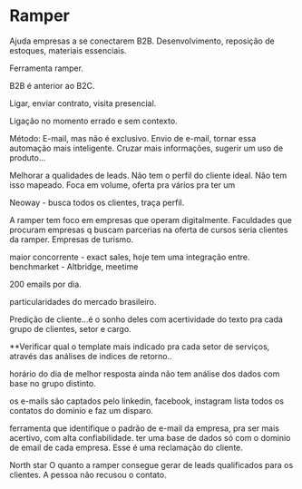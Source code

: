 # Ramper

Ajuda empresas a se conectarem B2B. Desenvolvimento, reposição de estoques, materiais essenciais.

Ferramenta ramper.

B2B é anterior ao B2C.

Ligar, enviar contrato, visita presencial.

Ligação no momento errado e sem contexto.

Método: E-mail, mas não é exclusivo.
Envio de e-mail, tornar essa automação mais inteligente. Cruzar mais informações, sugerir um  uso de produto...

Melhorar a qualidades de leads.
Não tem o perfil do cliente ideal. Não tem isso mapeado.
Foca em volume, oferta pra vários pra ter um

Neoway - busca todos os clientes, traça perfil.

A ramper tem foco em empresas que operam digitalmente.
Faculdades que procuram empresas q buscam parcerias na oferta de cursos seria clientes da ramper. Empresas de turismo.

maior concorrente - exact sales, hoje tem uma integração entre. 
benchmarket - Altbridge, meetime

200 emails por dia.

particularidades do mercado brasileiro.

Predição de cliente...é o sonho deles
com acertividade do texto pra cada grupo de clientes, setor e cargo.


**Verificar qual o template mais indicado pra cada setor de serviços, através das análises de indices de retorno..

horário do dia de melhor resposta ainda não tem análise dos dados com base no grupo distinto.

os e-mails são captados pelo linkedin, facebook, instagram
lista todos os contatos do dominio e faz um disparo.


ferramenta que identifique o padrão de e-mail da empresa, pra ser mais acertivo, com alta confiabilidade.
ter uma base de dados só com o dominio de email de cada empresa. Esse é uma reclamação do cliente.


North star
O quanto a ramper consegue gerar de leads qualificados para os clientes. A pessoa não recusou o contato.







